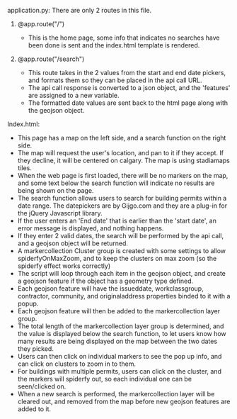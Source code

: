 application.py:
There are only 2 routes in this file.
1. @app.route("/") 
	- This is the home page, some info that indicates no searches have been done is sent and the index.html template is rendered.
	
2. @app.route("/search")
	- This route takes in the 2 values from the start and end date pickers, and formats them so they can be placed in the api call URL. 
	- The api call response is converted to a json object, and the 'features' are assigned to a new variable. 
	- The formatted date values are sent back to the html page along with the geojson object. 
	
Index.html:
- This page has a map on the left side, and a search function on the right side. 
- The map will request the user's location, and pan to it if they accept. If they decline, it will be centered on calgary. The map is using stadiamaps tiles. 
- When the web page is first loaded, there will be no markers on the map, and some text below the search function will indicate no results are being shown on the page.
- The search function allows users to search for building permits within a date range. The datepickers are by Gijgo.com and they are a plug-in for the jQuery Javascript library.
- If the user enters an 'End date' that is earlier than the 'start date', an error message is displayed, and nothing happens.
- If they enter 2 valid dates, the search will be performed by the api call, and a geojson object will be returned. 
- A markercollection Cluster group is created with some settings to allow spiderfyOnMaxZoom, and to keep the clusters on max zoom (so the spiderfy effect works correctly)
- The script will loop through each item in the geojson object, and create a geojson feature if the object has a geometry type defined. 
- Each geojson feature will have the issueddate, workclassgroup, contractor, community, and originaladdress properties binded to it with a popup. 
- Each geojson feature will then be added to the markercollection layer group. 
- The total length of the markercollection layer group is determined, and the value is displayed below the search function, to let users know how many results are being displayed on the map between the two dates they picked. 
- Users can then click on individual markers to see the pop up info, and can click on clusters to zoom in to them. 
- For buildings with multiple permits, users can click on the cluster, and the markers will spiderfy out, so each individual one can be seen/clicked on. 
- When a new search is performed, the markercollection layer will be cleared out, and removed from the map before new geojson features are added to it. 
